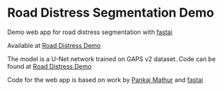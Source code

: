 # Road Distress Segmentation Demo
Demo web app for road distress segmentation with [fastai](https://github.com/fastai)

Available at <a href="https://modeling.onrender.com/" target="_blank">Road Distress Demo</a>

The model is a U-Net network trained on GAPS v2 dataset. Code can be found at <a href="hhtps://github.com/hadilou/Road-Distress/" target="_blank">Road Distress Demo</a>

Code for the web app is based on work by [Pankaj Mathur](https://github.com/pankymathur/fastai-vision-app) 
and [fastai](https://github.com/fastai/course-v3/tree/master/docs/production)
